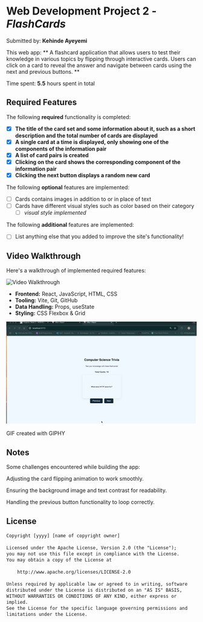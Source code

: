 # Web Development Project 2 - _FlashCards_

Submitted by: **Kehinde Ayeyemi**

This web app: ** A flashcard application that allows users to test their knowledge in various topics by flipping through interactive cards. Users can click on a card to reveal the answer and navigate between cards using the next and previous buttons. **

Time spent: **5.5** hours spent in total

## Required Features

The following **required** functionality is completed:

- [x] **The title of the card set and some information about it, such as a short description and the total number of cards are displayed**
- [x] **A single card at a time is displayed, only showing one of the components of the information pair**
- [x] **A list of card pairs is created**
- [x] **Clicking on the card shows the corresponding component of the information pair**
- [x] **Clicking the next button displays a random new card**

The following **optional** features are implemented:

- [ ] Cards contains images in addition to or in place of text
- [ ] Cards have different visual styles such as color based on their category
  - [ ] _visual style implemented_

The following **additional** features are implemented:

- [ ] List anything else that you added to improve the site's functionality!

## Video Walkthrough

Here's a walkthrough of implemented required features:

<img src='http://i.imgur.com/link/to/your/gif/file.gif' title='Video Walkthrough' width='' alt='Video Walkthrough' />

<!-- Replace this with whatever GIF tool you used! -->

- **Frontend:** React, JavaScript, HTML, CSS
- **Tooling:** Vite, Git, GitHub
- **Data Handling:** Props, useState
- **Styling:** CSS Flexbox & Grid

![Demo GIF](Flashcards.gif)

GIF created with GIPHY

## Notes

Some challenges encountered while building the app:

Adjusting the card flipping animation to work smoothly.

Ensuring the background image and text contrast for readability.

Handling the previous button functionality to loop correctly.

## License

    Copyright [yyyy] [name of copyright owner]

    Licensed under the Apache License, Version 2.0 (the "License");
    you may not use this file except in compliance with the License.
    You may obtain a copy of the License at

        http://www.apache.org/licenses/LICENSE-2.0

    Unless required by applicable law or agreed to in writing, software
    distributed under the License is distributed on an "AS IS" BASIS,
    WITHOUT WARRANTIES OR CONDITIONS OF ANY KIND, either express or implied.
    See the License for the specific language governing permissions and
    limitations under the License.
